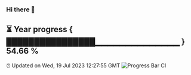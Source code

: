### Hi there 👋
⏳ Year progress { ████████████████▁▁▁▁▁▁▁▁▁▁▁▁▁▁ } 54.66 %
---
⏰ Updated on Wed, 19 Jul 2023 12:27:55 GMT
![Progress Bar CI](https://github.com/liununu/liununu/workflows/Progress%20Bar%20CI/badge.svg)
